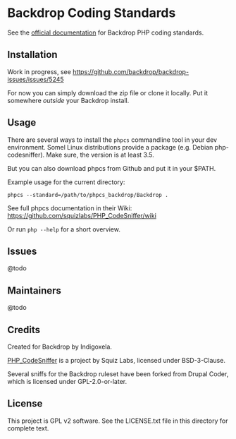 # Backdrop Coding Standards

See the [official documentation](https://docs.backdropcms.org/php-standards)
 for Backdrop PHP coding standards.

## Installation

Work in progress, see https://github.com/backdrop/backdrop-issues/issues/5245

For now you can simply download the zip file or clone it locally. Put it
somewhere *outside* your Backdrop install.

## Usage

There are several ways to install the `phpcs` commandline tool in your dev
environment.
Somel Linux distributions provide a package (e.g. Debian php-codesniffer).
Make sure, the version is at least 3.5.

But you can also download phpcs from Github and put it in your $PATH.

Example usage for the current directory:

```
phpcs --standard=/path/to/phpcs_backdrop/Backdrop .
```
See full phpcs documentation in their Wiki:
https://github.com/squizlabs/PHP_CodeSniffer/wiki

Or run `php --help` for a short overview.

## Issues

@todo

## Maintainers

@todo

## Credits

Created for Backdrop by Indigoxela.

[PHP_CodeSniffer](https://github.com/squizlabs/PHP_CodeSniffer) is a project by
 Squiz Labs, licensed under BSD-3-Clause.

Several sniffs for the Backdrop ruleset have been forked from Drupal Coder,
 which is licensed under GPL-2.0-or-later.

## License

This project is GPL v2 software. See the LICENSE.txt file in this directory for complete text.
